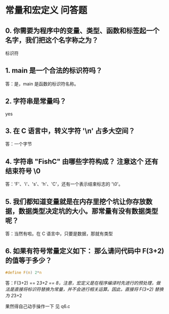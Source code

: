 # 常量和宏定义 问答题

## 0. 你需要为程序中的变量、类型、函数和标签起一个名字，我们把这个名字称之为？

标识符

## 1. main 是一个合法的标识符吗？

答：是，main 是函数的标识符名称。

## 2. 字符串是常量吗？

yes

## 3. 在 C 语言中，转义字符 '\n' 占多大空间？

答：一个字节

## 4. 字符串 "FishC" 由哪些字符构成？ 注意这个 还有结束符号 \0

答：'F'、'i'、's'、'h'、'C'，还有一个表示结束标志的 '\0'。

## 5. 我们都知道变量就是在内存里挖个坑让你存放数据，数据类型决定坑的大小。那常量有没有数据类型呢？

答：当然有啦。在 C 语言中，只要是数据，那就有类型

## 6. 如果有符号常量定义如下： 那么请问代码中 F(3+2) 的值等于多少？

```c
#define F(n) 2*n
```

答：F(3+2) == 2*3+2 == 8，注意，宏定义是在程序编译时先进行的预处理，做法是直接将标识符替换为常量，并不会进行相关运算。因此，直接将 F(3+2) 替换为 2*3+2

果然得自己动手操作一下 见 q6.c
